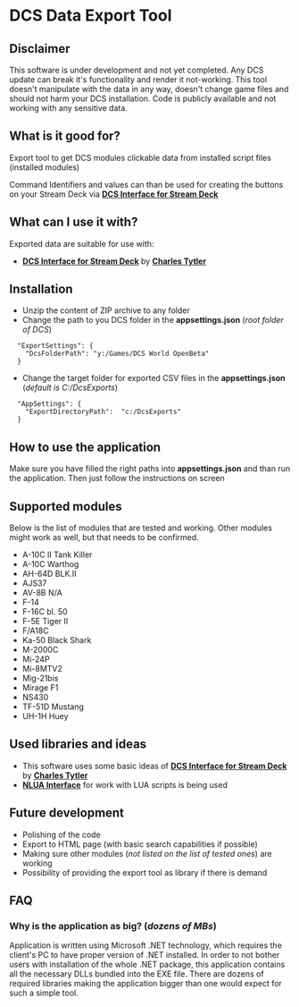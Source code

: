 # DCS Data Export Tool

## Disclaimer
This software is under development and not yet completed. Any DCS update can break it's functionality and render it not-working. This tool doesn't manipulate with the data in any way, doesn't change game files and should not harm your DCS installation. Code is publicly available and not working with any sensitive data.

## What is it good for?
Export tool to get DCS modules clickable data from installed script files (installed modules)

Command Identifiers and values can than be used for creating the buttons on your Stream Deck via **[DCS Interface for Stream Deck](https://github.com/enertial/streamdeck-dcs-interface)**

## What can I use it with?
Exported data are suitable for use with:

- **[DCS Interface for Stream Deck](https://github.com/enertial/streamdeck-dcs-interface)** by **[Charles Tytler](https://github.com/charlestytler)** 

## Installation
- Unzip the content of ZIP archive to any folder
- Change the path to you DCS folder in the **appsettings.json** (*root folder of DCS*)
```
  "ExportSettings": {
    "DcsFolderPath": "y:/Games/DCS World OpenBeta"
  }
```
- Change the target folder for exported CSV files in the **appsettings.json** (*default is C:/DcsExports*)
```
  "AppSettings": {
    "ExportDirectoryPath":  "c:/DcsExports"
  }
```

## How to use the application
Make sure you have filled the right paths into **appsettings.json** and than run the application. Then just follow the instructions on screen

## Supported modules
Below is the list of modules that are tested and working. Other modules might work as well, but that needs to be confirmed.
- A-10C II Tank Killer
- A-10C Warthog
- AH-64D BLK.II
- AJS37
- AV-8B N/A
- F-14
- F-16C bl. 50
- F-5E Tiger II
- F/A18C
- Ka-50 Black Shark
- M-2000C
- Mi-24P
- Mi-8MTV2
- Mig-21bis
- Mirage F1
- NS430
- TF-51D Mustang
- UH-1H Huey

## Used libraries and ideas
- This software uses some basic ideas of **[DCS Interface for Stream Deck](https://github.com/enertial/streamdeck-dcs-interface)** by **[Charles Tytler](https://github.com/charlestytler)** 
-  **[NLUA Interface](https://https://github.com/NLua/NLua)** for work with LUA scripts is being used

## Future development
- Polishing of the code
- Export to HTML page (with basic search capabilities if possible)
- Making sure other modules (*not listed on the list of tested ones*) are working
- Possibility of providing the export tool as library if there is demand

## FAQ

### Why is the application as big? (*dozens of MBs*)
Application is written using Microsoft .NET technology, which requires the client's PC to have proper version of .NET installed. In order to not bother users with installation of the whole .NET package, this application contains all the necessary DLLs bundled into the EXE file. There are dozens of required libraries making the application bigger than one would expect for such a simple tool. 
